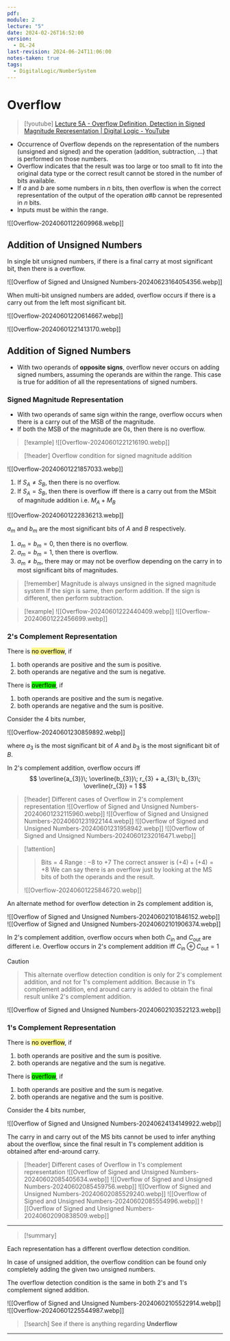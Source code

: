 ```yaml
---
pdf: 
module: 2
lecture: "5"
date: 2024-02-26T16:52:00
version:
  - DL-24
last-revision: 2024-06-24T11:06:00
notes-taken: true
tags:
  - DigitalLogic/NumberSystem
---
```

# Overflow

> [!youtube] 
> [Lecture 5A - Overflow Definition, Detection in Signed Magnitude Representation | Digital Logic - YouTube](https://www.youtube.com/watch?v=GJvjGaiKbcA)

- Occurrence of Overflow depends on the representation of the numbers (unsigned and signed) and the operation (addition, subtraction, ...) that is performed on those numbers.
- Overflow indicates that the result was too large or too small to fit into the original data type or the correct result cannot be stored in the number of bits available.
- If $a$ and $b$ are some numbers in $n$ bits, then overflow is when the correct representation of the output of the operation $a \# b$ cannot be represented in $n$ bits.
- Inputs must be within the range. 

![[Overflow-20240601122609968.webp]]

## Addition of Unsigned Numbers

In single bit unsigned numbers, if there is a final carry at most significant bit, then there is a overflow.

![[Overflow of Signed and Unsigned Numbers-20240623164054356.webp]]

When multi-bit unsigned numbers are added, overflow occurs if there is a carry out from the left most significant bit.

![[Overflow-20240601220614667.webp]]

![[Overflow-20240601221413170.webp]]

## Addition of Signed Numbers

- With two operands of **opposite signs**, overflow never occurs on adding signed numbers, assuming the operands are within the range. This case is true for addition of all the representations of signed numbers.

### Signed Magnitude Representation

- With two operands of same sign within the range, overflow occurs when there is a carry out of the MSB of the magnitude. 
- If both the MSB of the magnitude are 0s, then there is no overflow.

> [!example] 
> ![[Overflow-20240601221216190.webp]]

> [!header] Overflow condition for signed magnitude addition

![[Overflow-20240601221857033.webp]]

1. If $S_{A} \not= S_{B}$, then there is no overflow.
2. If $S_{A} = S_{B}$, then there is overflow iff there is a carry out from the MSbit of magnitude addition i.e. $M_{A} + M_{B}$

![[Overflow-20240601222836213.webp]]

$a_{m}$ and $b_{m}$ are the most significant bits of $A$ and $B$ respectively.
1. $a_{m} = b_{m} = 0$, then there is no overflow.
2. $a_{m} = b_{m} = 1$, then there is overflow. 
3. $a_{m} \not= b_{m}$, there may or may not be overflow depending on the carry in to most significant bits of magnitudes.

> [!remember] 
> Magnitude is always unsigned in the signed magnitude system
> If the sign is same, then perform addition.
> If the sign is different, then perform subtraction.

> [!example] 
> ![[Overflow-20240601222440409.webp]]
> ![[Overflow-20240601222456699.webp]]

### 2's Complement Representation

There is <mark style="background-color: #fff88f; color: black">no overflow</mark>, if
1. both operands are positive and the sum is positive.
2. both operands are negative and the sum is negative.

There is <mark style="background-color: #1EFF00; color: black">overflow</mark>, if
1. both operands are positive and the sum is negative.
2. both operands are negative and the sum is positive.

Consider the $4$ bits number,

![[Overflow-20240601230859892.webp]]

where $a_{3}$ is the most significant bit of $A$ and $b_{3}$ is the most significant bit of $B$.

In 2's complement addition, overflow occurs iff
$$
\overline{a_{3}}\; \overline{b_{3}}\; r_{3} + a_{3}\; b_{3}\; \overline{r_{3}} = 1
$$

> [!header] Different cases of Overflow in 2's complement representation
> ![[Overflow of Signed and Unsigned Numbers-20240601232115960.webp]]
> ![[Overflow of Signed and Unsigned Numbers-20240601231922144.webp]]
> ![[Overflow of Signed and Unsigned Numbers-20240601231958942.webp]]
> ![[Overflow of Signed and Unsigned Numbers-20240601232016471.webp]]

> [!attention] 
>> Bits = $4$
>> Range : $-8$ to $+7$
>> The correct answer is $(+4) + (+4) = +8$
>> We can say there is an overflow just by looking at the MS bits of both the operands and the result.
> 
> ![[Overflow-20240601225846720.webp]]

An alternate method for overflow detection in 2s complement addition is,

![[Overflow of Signed and Unsigned Numbers-20240602101846152.webp]]
![[Overflow of Signed and Unsigned Numbers-20240602101906374.webp]]

In 2's complement addition, overflow occurs when both $C_{\text{in}}$ and $C_{\text{out}}$ are different i.e. Overflow occurs in 2's complement addition iff $C_{\text{in}} \oplus C_{\text{out}} = 1$

> [!caution] 
>> This alternate overflow detection condition is only for 2's complement addition, and not for 1's complement addition. Because in 1's complement addition, end around carry is added to obtain the final result unlike 2's complement addition.
> 
> ![[Overflow of Signed and Unsigned Numbers-20240602103522123.webp]]

### 1's Complement Representation

There is <mark style="background-color: #fff88f; color: black">no overflow</mark>, if
1. both operands are positive and the sum is positive.
2. both operands are negative and the sum is negative.

There is <mark style="background-color: #1EFF00; color: black">overflow</mark>, if
1. both operands are positive and the sum is negative.
2. both operands are negative and the sum is positive.

Consider the 4 bits number,

![[Overflow of Signed and Unsigned Numbers-20240624134149922.webp]]

The carry in and carry out of the MS bits cannot be used to infer anything about the overflow, since the final result in 1's complement addition is obtained after end-around carry.

> [!header] Different cases of Overflow in 1's complement representation
> ![[Overflow of Signed and Unsigned Numbers-20240602085405634.webp]]
> ![[Overflow of Signed and Unsigned Numbers-20240602085459756.webp]]
> ![[Overflow of Signed and Unsigned Numbers-20240602085529240.webp]]
> ![[Overflow of Signed and Unsigned Numbers-20240602085554996.webp]]
> ![[Overflow of Signed and Unsigned Numbers-20240602090838509.webp]]

---
> [!summary] 

Each representation has a different overflow detection condition.

In case of unsigned addition, the overflow condition can be found only completely adding the given two unsigned numbers.

The overflow detection condition is the same in both 2's and 1's complement signed addition.

![[Overflow of Signed and Unsigned Numbers-20240602105522914.webp]]
![[Overflow-20240601225544987.webp]]

> [!search] 
> See if there is anything regarding **Underflow**

---